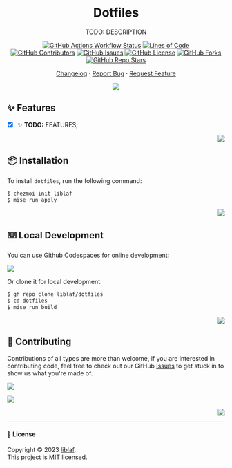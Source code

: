 <div align="center" markdown>
<a name="readme-top"></a>

# Dotfiles

TODO: DESCRIPTION

[![GitHub Actions Workflow Status](https://img.shields.io/github/actions/workflow/status/liblaf/tangerine/test.yaml?logo=GitHub%20Actions&label=Build)](https://github.com/liblaf/tangerine/actions/workflows/build.yaml)
[![Lines of Code](https://tokei.rs/b1/github.com/liblaf/tangerine?category=code&label=Lines%20of%20Code&style=flat)](https://github.com/liblaf/tangerine)
<br />
[![GitHub Contributors](https://img.shields.io/github/contributors/liblaf/tangerine?logo=GitHub&label=Contributors)](https://github.com/liblaf/tangerine/graphs/contributors)
[![GitHub Issues](https://img.shields.io/github/issues/liblaf/tangerine?logo=GitHub&label=Issues)](https://github.com/liblaf/tangerine/issues)
[![GitHub License](https://img.shields.io/github/license/liblaf/tangerine?label=License)](https://github.com/liblaf/tangerine/blob/main/LICENSE)
[![GitHub Forks](https://img.shields.io/github/forks/liblaf/tangerine)](https://github.com/liblaf/tangerine/forks)
[![GitHub Repo Stars](https://img.shields.io/github/stars/liblaf/tangerine)](https://github.com/liblaf/tangerine/stargazers)

[Changelog](https://github.com/liblaf/dotfiles/blob/main/CHANGELOG.md) · [Report Bug](https://github.com/liblaf/dotfiles/issues) · [Request Feature](https://github.com/liblaf/dotfiles/issues)

![](https://raw.githubusercontent.com/andreasbm/readme/master/assets/lines/rainbow.png)

</div>

## ✨ Features

- [x] ✨ **TODO:** FEATURES;

<div align="right" markdown>

[![](https://img.shields.io/badge/-BACK_TO_TOP-black?style=flat-square)](#readme-top)

</div>

## 📦 Installation

To install `dotfiles`, run the following command:

```bash
$ chezmoi init liblaf
$ mise run apply
```

<div align="right" markdown>

[![](https://img.shields.io/badge/-BACK_TO_TOP-black?style=flat-square)](#readme-top)

</div>

## ⌨️ Local Development

You can use Github Codespaces for online development:

[![](https://github.com/codespaces/badge.svg)](https://codespaces.new/liblaf/dotfiles)

Or clone it for local development:

```bash
$ gh repo clone liblaf/dotfiles
$ cd dotfiles
$ mise run build
```

<div align="right" markdown>

[![](https://img.shields.io/badge/-BACK_TO_TOP-black?style=flat-square)](#readme-top)

</div>

## 🤝 Contributing

Contributions of all types are more than welcome, if you are interested in contributing code, feel free to check out our GitHub [Issues](https://github.com/liblaf/dotfiles/issues) to get stuck in to show us what you're made of.

[![](https://img.shields.io/badge/%F0%9F%A4%AF%20PR%20WELCOME-%E2%86%92-ffcb47?labelColor=black&style=for-the-badge)](https://github.com/liblaf/dotfiles/pulls)

[![](https://contrib.rocks/image?repo=liblaf%2Fdotfiles)](https://github.com/liblaf/dotfiles/graphs/contributors)

<div align="right" markdown>

[![](https://img.shields.io/badge/-BACK_TO_TOP-black?style=flat-square)](#readme-top)

</div>

---

#### 📝 License

Copyright © 2023 [liblaf](https://github.com/liblaf). <br />
This project is [MIT](https://github.com/liblaf/dotfiles/blob/main/LICENSE) licensed.
